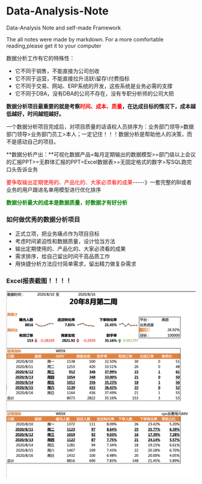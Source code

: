 # Data-Analysis-Note
Data-Analysis Note and self-made Framework

The all notes were made by markdown.
For a more comfortable reading,please get it to your computer

数据分析工作有它的特殊性：

- 它不同于销售，不能直接为公司创收
- 它不同于运营，不能直接拉升活跃\留存\付费指标
- 它不同于交易、网站、ERP系统的开发，这些系统是业务必需的支撑
- 它不同于DBA，没有DBA的公司不存在，没有专职分析师的公司大把

**数据分析项目最重要的就是考察<font color=red>时间、成本、质量</font>，在达成目标的情况下，成本越低越好，时间越短越好。**

一个数据分析项目完成后，对项目质量的话语权人员排序为：业务部门领导>数据部门领导>业务部门员工>本人；一定记住！！！数据分析是帮助他人的决策，而不是感动自己的项目。

**数据分析产出：**可视化数据产品=每月定期输出的数据模型>=部门级以上会议的汇报PPT>=无群体汇报的PPT=Excel数据表>=无固定格式的数字>写SQL跑完口头告诉业务

<font color=red>要争取输出定期使用的、产品化的、大家必须看的成果</font>-----》一套完整的BI或者业务的用户跟进名单用模型进行优化排序

**<font color=green>数据分析最大的成本是数据质量，好数据才有好分析</font>**

### 如何做优秀的数据分析项目

- 正式立项，把业务痛点作为项目目标
- 考虑时间紧迫性和数据质量，设计恰当方法
- 输出定期使用的、产品化的、大家必须看的成果
- 需求排序，给自己留出时间干高品质工作
- 用快捷分析方法应付简单需求，留出精力做复杂需求

### Excel报表截图！！！！

![](/Assets/报表截图.png)

### 

